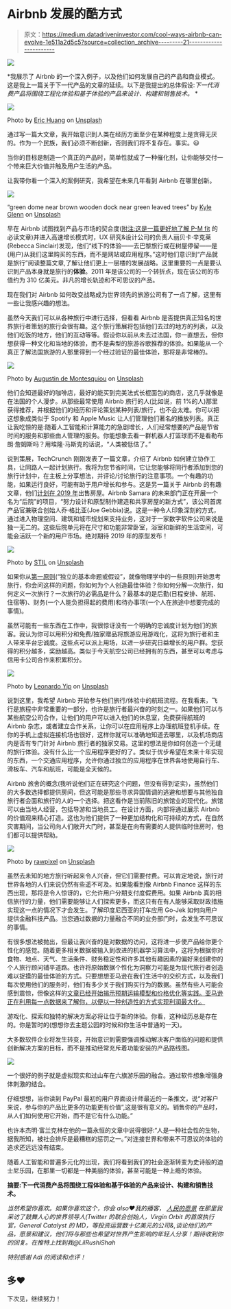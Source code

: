 # Airbnb 发展的酷方式

> 原文：<https://medium.datadriveninvestor.com/cool-ways-airbnb-can-evolve-1e511a2d5c5?source=collection_archive---------21----------------------->

[![](img/5de673dea5056090c57cd26da22a10e4.png)](http://www.track.datadriveninvestor.com/1126A)

*我展示了 Airbnb 的一个深入例子，以及他们如何发展自己的产品和商业模式。这是我上一篇关于下一代产品的文章的延续。以下是我提出的总体假设:*下一代消费产品将围绕工程化体验和基于体验的产品来设计、构建和销售技术。* *

![](img/13ffce10fb1e04d49a5d8d6ab5526be0.png)

Photo by [Eric Huang](https://unsplash.com/@erickeyellow?utm_source=medium&utm_medium=referral) on [Unsplash](https://unsplash.com?utm_source=medium&utm_medium=referral)

通过写一篇大文章，我开始意识到人类在经历方面至少在某种程度上是贪得无厌的。作为一个民族，我们必须不断创新，否则我们将不复存在。事实。😃

当你的目标是制造一个真正的产品时，简单性就成了一种催化剂，让你能够交付一个带来巨大价值并触及用户生活的产品。

让我带你看一个深入的案例研究，我希望在未来几年看到 Airbnb 在哪里创新。

![](img/d2fbee50cd2f00f52d088cab119fbcac.png)

“green dome near brown wooden dock near green leaved trees” by [Kyle Glenn](https://unsplash.com/@kylejglenn?utm_source=medium&utm_medium=referral) on [Unsplash](https://unsplash.com?utm_source=medium&utm_medium=referral)

早在 Airbnb 试图找到产品与市场的契合度([附注:这是一篇更好地了解 P-M fit](https://firstround.com/review/how-superhuman-built-an-engine-to-find-product-market-fit/) 的必读文章)并进入高速增长模式时，UX 研究&设计公司的负责人丽贝卡·辛克莱(Rebecca Sinclair)发现，他们“线下的体验——去巴黎旅行或在树屋停留——是(用户)从我们这里购买的东西，而不是网站或应用程序。”这时他们意识到“产品就是旅行”阅读整篇文章,了解让他们更上一层楼的发展战略。这里重要的一点是要认识到产品本身就是旅行的**体验**。2011 年是该公司的一个转折点，现在该公司的市值约为 310 亿美元。非凡的增长轨迹和不可思议的产品。

现在我们对 Airbnb 如何改变战略成为世界领先的旅游公司有了一点了解，这里有一些让我感兴趣的想法。

虽然今天我们可以从各种旅行中进行选择，但看看 Airbnb 是否提供真正知名的世界旅行者策划的旅行会很有趣。这个旅行策展将包括他们去过的地方的列表，以及他们吃饭的地方，他们的互动等等。假设你以前从未去过法国，你一直想去，但你想获得一种文化和当地的体验，而不是典型的旅游谷歌推荐的体验。如果能从一个真正了解法国旅游的人那里得到一个经过验证的最佳体验，那将是非常棒的。

![](img/67d3433b3bb32a10ac339d2e7d39cb54.png)

Photo by [Augustin de Montesquiou](https://unsplash.com/@augustindem?utm_source=medium&utm_medium=referral) on [Unsplash](https://unsplash.com?utm_source=medium&utm_medium=referral)

他们会知道最好的咖啡店，最好的能买到完美法式长棍面包的商店，这几乎就像是在法国的个人漫步。从那些最常使用 Airbnb 旅行的人(比如说，前 1%的人)那里获得推荐，并根据他们的经历和评论策划某种列表/旅行，也不会太难。你可以把这想象成类似于 Spotify 和 Apple Music 让人们管理他们著名的播放列表。真正让我吃惊的是:随着人工智能和计算能力的急剧增长，人们经常想要的产品是节省时间的服务和那些由人管理的服务。你能想象去看一群机器人打篮球而不是看勒布朗·詹姆斯吗？用埃隆·马斯克的话说，“人类被低估了。”

说到策展，TechCrunch 刚刚发表了一篇文章，介绍了 Airbnb 如何建立协作工具，让同路人一起计划旅行。我将为您节省时间，它让您能够将同行者添加到您的旅行计划中，在主板上分享想法，并评论/讨论旅行的注意事项。一个有趣的功能，如果运行良好，可能有助于用户增长和参与。这是另一篇关于 Airbnb 的有趣文章，他们[计划在 2019 年](https://www.fastcompany.com/90271599/exclusive-airbnb-will-start-designing-houses-in-2019)出售房屋。Airbnb Samara 的未来部门正在开展一个名为“后院”的项目，“努力设计和原型制作建造和共享房屋的新方式”，该公司首席产品官兼联合创始人乔·格比亚(Joe Gebbia)说。这是一种令人印象深刻的方式，通过进入物理空间、建筑和城市规划来支持业务，这对于一家数字软件公司来说是独一无二的。这些后院单元将在尺寸和功能非常卧室，浴室和新鲜的生活空间，可能会活跃一个新的用户市场。绝对期待 2019 年的原型发布！

![](img/de32f1f3764700715fe00e8039be96c1.png)

Photo by [STIL](https://unsplash.com/@stilclassics?utm_source=medium&utm_medium=referral) on [Unsplash](https://unsplash.com?utm_source=medium&utm_medium=referral)

如果你从[第一原则](https://www.youtube.com/watch?v=F5dgivEa_eY)(“独立的基本命题或假设”，就像物理学中的一些原则)开始思考旅行，你会问这样的问题，你如何为个人创造最佳体验？你如何分解一次旅行，如何定义一次旅行？一次旅行的必需品是什么？最基本的是后勤(日程安排、航班、住宿等)、财务(一个人能负担得起的费用)和待办事项(一个人在旅途中想要完成的事情)。

虽然可能有一些东西在工作中，我很惊讶没有一个明确的忠诚度计划为他们的旅客。我认为你可以用积分和免费/独家赠品将旅游应用游戏化，这将为旅行者和主人带来平台忠诚度。这些点可以派上用场，以进一步研究日益增长的用户群。您获得的积分越多，奖励越高。类似于今天航空公司已经拥有的东西，甚至可以考虑与信用卡公司合作来积累积分。

![](img/5e09b81f5d95e07540b4e913ddb97d4d.png)

Photo by [Leonardo Yip](https://unsplash.com/@yipleonardo?utm_source=medium&utm_medium=referral) on [Unsplash](https://unsplash.com?utm_source=medium&utm_medium=referral)

说到这里，我希望 Airbnb 开始参与他们旅行/体验中的航班流程。在我看来，飞行是旅程中非常重要的一部分，也许是旅行者最兴奋的时刻之一。如果他们可以与某些航空公司合作，让他们的用户可以进入他们的休息室，免费获得航班的 Airbnb 杂志，或者建立合作关系，让你可以在应用程序上办理航班登机手续。在你的手机上虚拟连接机场也很好，这样你就可以准确地知道去哪里，以及机场商店内是否有专门针对 Airbnb 旅行者的独家交易。这里的想法是你如何创造一个无缝的旅行体验。没有什么比一个应用程序更好的了。类似于优步希望在未来十年实现的东西，一个交通应用程序，允许你通过独立的应用程序在世界各地使用自行车、滑板车、汽车和航班，可能是全天候的。

Airbnb 旅舍的概念(我听说他们正在研究这个问题，但没有得到证实)，虽然他们的大多数选择都提供房间，但这可能是那些寻求异国情调的逃避和想要与其他独自旅行者会面和旅行的人的一个选择。把这看作是当前陈旧的旅馆业的现代化。旅馆可以由当地人经营，包括导游和当地员工。在设计方面，内部将通过展示 Airbnb 的价值观来精心打造。这也为他们提供了一种更加结构化和可持续的方式，在自然灾害期间，当公司向人们敞开大门时，甚至是在向有需要的人提供临时住房时，他们都可以提供帮助。

![](img/38e94d32b6498a8d48df54b38029d953.png)

Photo by [rawpixel](https://unsplash.com/@rawpixel?utm_source=medium&utm_medium=referral) on [Unsplash](https://unsplash.com?utm_source=medium&utm_medium=referral)

虽然去未知的地方旅行听起来令人兴奋，但它们需要付费。可以肯定地说，旅行对世界各地的人们来说仍然有些遥不可及。如果能看到像 Airbnb Finance 这样的东西出现，那将是令人惊讶的，它允许用户分期支付度假费用。如果 Airbnb 真的相信旅行的力量，他们需要能够让人们探索更多，而这只有在有人能够采取财政措施实现这一点的情况下才会发生。了解印度尼西亚的打车应用 Go-Jek 如何向用户提供金融科技产品。当您通过数据的力量融合不同的业务部门时，会发生不可思议的事情。

有很多想法被抛出，但最让我兴奋的是对数据的访问，这将进一步使产品给你更个性化的感觉。随着更多相关数据被输入到改进的机器学习算法中，这将为根据你对食物、地点、天气、生活条件、财务稳定性和许多其他有趣因素的偏好来创建你的个人旅行顾问铺平道路。也许将原始数据个性化为洞察力可能是为现代旅行者创造难以捉摸的最佳体验的方式。只要想想亚马逊在我们生活中的交织方式，以及我们每次使用他们的服务时，他们有多少关于我们购买行为的数据。虽然有些人可能会感到震惊，但像这样的[文章已经开始揭示预期运输模型和价格优化等实践。亚马逊正在利用每一点数据来了解你，以便以一种创造性的方式实现利润最大化。](https://www.investopedia.com/articles/insights/090716/7-ways-amazon-uses-big-data-stalk-you-amzn.asp)

游戏化、探索和独特的解决方案必将让位于新的体验。你看，这种经历总是存在的。你是暂时的(想想你去主题公园的时候和你生活中普通的一天)。

大多数软件企业将发生转变，开始意识到需要强调推动解决客户面临的问题和提供创新解决方案的目标，而不是推动经常充斥着功能安装的产品路线图。

![](img/fe2227b7ef711f2425e168c95e3d807d.png)

一个很好的例子就是虚拟现实和过山车在六旗游乐园的融合。通过软件想象增强身体刺激的结合。

仔细想想，当你读到 PayPal 最初的用户界面设计师最近的一条推文，说“对客户来说，参与你的产品比更多的功能更有价值”,这是很有意义的。销售你的产品时，从人们如何使用它开始，而不是它有什么功能。”

也许本杰明·富兰克林在他的一篇永恒的文章中说得很好:“人是一种社会性的生物，据我所知，被社会排斥是最糟糕的惩罚之一。”对连接世界和带来不可思议的体验的追求还远远没有结束。

随着人工智能和普遍多元化的出现，我们将看到我们的社会逐渐转变为史诗般的迪士尼乐园，在那里一切都是一种美丽的体验，甚至可能是一种上瘾的体验。

**摘要:下一代消费产品将围绕工程体验和基于体验的产品来设计、构建和销售技术。**

*当然希望你喜欢。如果你喜欢这个，你会 also❤️我的播客，* [*人民的愿景*](https://itunes.apple.com/us/podcast/vision-of-the-people/id1386339640) *在那里我采访了鼓舞人心的世界领导人(Twitter 的联合创始人，Virgin Orbit 的首席执行官，General Catalyst 的 MD，等投资运营数十亿美元的公司&,谈论他们的产品，愿景和建议，他们将与那些也希望对世界产生影响的年轻人分享！期待收到你的回复。在推特上找到我@LilRushiShah*

*特别感谢 Adi 的阅读和点评！*

## 多❤️
下次见，继续努力！